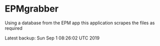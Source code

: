 # EPMgrabber
Using a database from the EPM app this application scrapes the files as required


Latest backup: Sun Sep 1 08:26:02 UTC 2019
